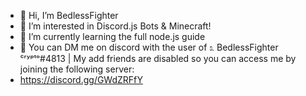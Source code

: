 - 👋 Hi, I’m BedlessFighter
- 👀 I’m interested in Discord.js Bots & Minecraft!
- 🌱 I’m currently learning the full node.js guide
- 🎇 You can DM me on discord with the user of ೩ BedlessFighter ᶜʳʸᵖᵗᵒ#4813 | My add friends are disabled so you can access me by joining the following server:
- https://discord.gg/GWdZRFfY
<!---
ProGamerYT2255/ProGamerYT2255 is a ✨ special ✨ repository because its `README.md` (this file) appears on your GitHub profile.
You can click the Preview link to take a look at your changes.
--->
